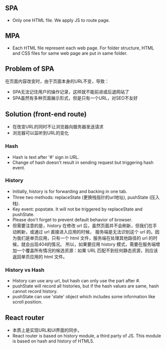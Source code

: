## SPA
- Only one HTML file. We apply JS to route page.
## MPA
- Each HTML file represent each web page. For folder structure, HTML and CSS files for same web page are put in same folder.
## Problem of SPA
在页面内容改变时，由于页面本身的URL不变，导致：
- SPA无法记住用户的操作记录，这样就不能前进或后退网站了
- SPA虽然有多种页面展示形式，但是只有一个URL，对SEO不友好
## Solution (front-end route)
- 在改变URL的同时不让浏览器向服务器发送请求
- 浏览器可以监听到URL的变化
### Hash
- Hash is text after '#' sign in URL.
- Change of hash doesn't result in sending request but triggering hash event.
### History
- Initially, history is for forwarding and backing in one tab.
- Three two methods: replaceState (更换栈指针的url地址), pushState (压入栈). 
- Key event: popstate. It will not be triggered by replaceState and pushState.
- Please don't forget to prevent default behavior of browser.
- 但需要注意的是，history 在修改 url 后，虽然页面并不会刷新，但我们在手动刷新，或通过 url 直接进入应用的时候，
  服务端是无法识别这个 url 的。因为我们是单页应用，只有一个 html 文件，服务端在处理其他路径的 url 的时候，就会出现404的情况。
  所以，如果要应用 history 模式，需要在服务端增加一个覆盖所有情况的候选资源：如果 URL 匹配不到任何静态资源，则应该返回单页应用的 html 文件。
### History vs Hash
- History can use any url, but hash can only use the part after #.
- pushState will record all histories, but if the hash values are same, hash cannot record history.
- pushState can use 'state' object which includes some information like scroll position.
## React router
- 本质上是实现URL和UI界面的同步。
- React router is based on history module, a third party of JS. This module is based on hash and history of HTML5.  


 

 



